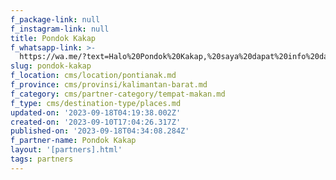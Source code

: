 ```yaml
---
f_package-link: null
f_instagram-link: null
title: Pondok Kakap
f_whatsapp-link: >-
  https://wa.me/?text=Halo%20Pondok%20Kakap,%20saya%20dapat%20info%20dari%20@loocale.id%20dan%20punya%20pertanyaan
slug: pondok-kakap
f_location: cms/location/pontianak.md
f_province: cms/provinsi/kalimantan-barat.md
f_category: cms/partner-category/tempat-makan.md
f_type: cms/destination-type/places.md
updated-on: '2023-09-18T04:19:38.002Z'
created-on: '2023-09-10T17:04:26.317Z'
published-on: '2023-09-18T04:34:08.284Z'
f_partner-name: Pondok Kakap
layout: '[partners].html'
tags: partners
---
```




